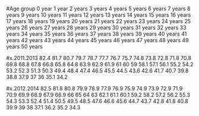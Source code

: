 
#Age group
0 year
1 year
2 years
3 years
4 years
5 years
6 years
7 years
8 years
9 years
10 years
11 years
12 years
13 years
14 years
15 years
16 years
17 years
18 years
19 years
20 years
21 years
22 years
23 years
24 years
25 years
26 years
27 years
28 years
29 years
30 years
31 years
32 years
33 years
34 years
35 years
36 years
37 years
38 years
39 years
40 years
41 years
42 years
43 years
44 years
45 years
46 years
47 years
48 years
49 years
50 years

#x.2011.2013
82.4
81.7
80.7
79.7
78.7
77.7
76.7
75.7
74.8
73.8
72.8
71.8
70.8
69.8
68.8
67.8
66.8
65.8
64.8
63.9
62.9
61.9
61
60
59
58.1
57.1
56.1
55.2
54.2
53.2
52.3
51.3
50.3
49.4
48.4
47.4
46.5
45.5
44.5
43.6
42.6
41.7
40.7
39.8
38.8
37.9
37
36
35.1
34.2

#x.2012.2014
82.5
81.8
80.8
79.9
78.9
77.9
76.9
75.9
74.9
73.9
72.9
71.9
70.9
69.9
68.9
67.9
66.9
66
65
64
63
62.1
61.1
60.1
59.2
58.2
57.2
56.2
55.3
54.3
53.3
52.4
51.4
50.5
49.5
48.5
47.6
46.6
45.6
44.7
43.7
42.8
41.8
40.8
39.9
39
38
37.1
36.2
35.2
34.3
